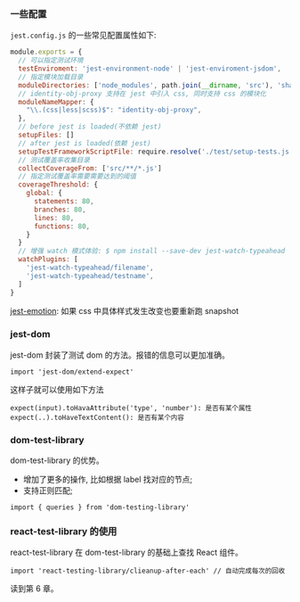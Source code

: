 ### 一些配置

`jest.config.js` 的一些常见配置属性如下:

```js
module.exports = {
  // 可以指定测试环境
  testEnviroment: 'jest-environment-node' | 'jest-enviroment-jsdom',
  // 指定模块加载目录
  moduleDirectories: ['node_modules', path.join(__dirname, 'src'), 'shared']
  // identity-obj-proxy 支持在 jest 中引入 css, 同时支持 css 的模块化
  moduleNameMapper: {
    "\\.(css|less|scss)$": "identity-obj-proxy",
  },
  // before jest is loaded(不依赖 jest)
  setupFiles: []
  // after jest is loaded(依赖 jest)
  setupTestFrameworkScriptFile: require.resolve('./test/setup-tests.js')
  // 测试覆盖率收集目录
  collectCoverageFrom: ['src/**/*.js']
  // 指定测试覆盖率需要需要达到的阈值
  coverageThreshold: {
    global: {
      statements: 80,
      branches: 80,
      lines: 80,
      functions: 80,
    }
  }
  // 增强 watch 模式体验: $ npm install --save-dev jest-watch-typeahead
  watchPlugins: [
    'jest-watch-typeahead/filename',
    'jest-watch-typeahead/testname',
  ]
}
```

[jest-emotion](https://github.com/emotion-js/emotion): 如果 css 中具体样式发生改变也要重新跑 snapshot

### jest-dom

jest-dom 封装了测试 dom 的方法。报错的信息可以更加准确。

```
import 'jest-dom/extend-expect'
```

这样子就可以使用如下方法

```
expect(input).toHavaAttribute('type', 'number'): 是否有某个属性
expect(..).toHaveTextContent(): 是否有某个内容
```

### dom-test-library

dom-test-library 的优势。

* 增加了更多的操作, 比如根据 label 找对应的节点;
* 支持正则匹配;

```
import { queries } from 'dom-testing-library'
```

### react-test-library 的使用

react-test-library 在 dom-test-library 的基础上查找 React 组件。

```
import 'react-testing-library/clieanup-after-each' // 自动完成每次的回收
```

读到第 6 章。